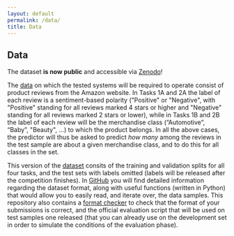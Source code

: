 ```yaml
---
layout: default
permalink: /data/
title: Data
---
```


## Data

The dataset **is now public** and accessible via [Zenodo](https://doi.org/10.5281/zenodo.5734464)!

The [data](https://doi.org/10.5281/zenodo.5734464) on which the tested systems will be required to operate consist of product reviews from the Amazon website. 
In Tasks 1A and 2A the label of each review is a sentiment-based polarity ("Positive" or "Negative", with "Positive" standing for all reviews marked 4 stars or higher and "Negative" standing for all reviews marked 2 stars or lower), while in Tasks 1B and 2B the label of each review will be the merchandise class (“Automotive”, “Baby”, "Beauty", ...) to which the product belongs. In all the above cases, the predictor will thus be asked to predict *how many* among the reviews in the test sample are about a given merchandise class, and to do this for all classes in the set.

This version of the [dataset](https://doi.org/10.5281/zenodo.5734464) consits of the training and validation splits for all four tasks, and the test sets with labels omitted (labels will be released after the competition finishes). 
In [GitHub](https://github.com/HLT-ISTI/LeQua2022_scripts) you will find detailed information regarding the dataset format, along with useful functions (written in Python) that would allow you to easily read, and iterate over, the data samples. This repository also contains a [format checker](https://github.com/HLT-ISTI/LeQua2022_scripts/blob/main/format_checker.py) to check that the format of your submissions is correct, and the official evaluation script that will be used on test samples one released (that you can already use on the development set in order to simulate the conditions of the evaluation phase).
